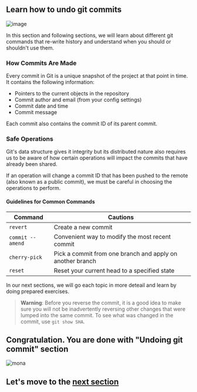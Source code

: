 ## Learn how to undo git commits

![image](https://user-images.githubusercontent.com/5396174/169838055-e2ac5ba2-dd75-4c89-a13a-dfec0da8ccb6.png)

In this section and following sections, we will learn about different git commands that re-write history and understand when you should or shouldn't use them.

### How Commits Are Made

Every commit in Git is a unique snapshot of the project at that point in time. It contains the following information:

- Pointers to the current objects in the repository
- Commit author and email (from your config settings)
- Commit date and time
- Commit message

Each commit also contains the commit ID of its parent commit.

### Safe Operations

Git's data structure gives it integrity but its distributed nature also requires us to be aware of how certain operations will impact the commits that have already been shared.

If an operation will change a commit ID that has been pushed to the remote (also known as a public commit), we must be careful in choosing the operations to perform.

#### Guidelines for Common Commands

| Command | Cautions |
| ------- | -------- |
| `revert`  | Create a new commit |
| `commit --amend` | Convenient way to modify the most recent commit |
| `cherry-pick` | Pick a commit from one branch and apply on another branch |
| `reset` | Reset your current head to a specified state |

In our next sections, we will go each topic in more deteail and learn by doing prepared exercises.

> **Warning**: Before you reverse the commit, it is a good idea to make sure you will not be inadvertently reversing other changes that were lumped into the same commit. To see what was changed in the commit, use `git show SHA`.

## Congratulation. You are done with "Undoing git commit" section

![mona](https://user-images.githubusercontent.com/5396174/187010589-a9cbdd9f-f9eb-4e3b-bac0-4abeb8714e8d.png) 

## Let's move to the [next section](4_GitRevert_With_Exercise.md)
